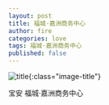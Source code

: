 ```yaml
---
layout: post
title: 福城·嘉洲商务中心
author: fire
categories: love 
tags: 福城·嘉洲商务中心
published: false
---
```


![title](https://image.sideproject.cn/titlex/titlex_020.jpg){:class="image-title"}

宝安 福城·嘉洲商务中心